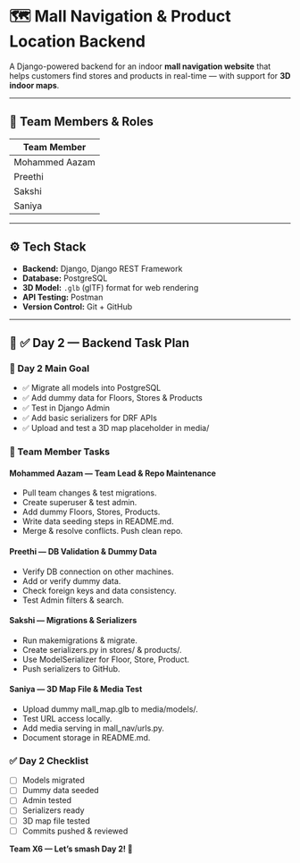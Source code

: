 # 🗺️ Mall Navigation & Product Location Backend

A Django-powered backend for an indoor **mall navigation website** that helps customers find stores and products in real-time — with support for **3D indoor maps**.

---

## 👥 Team Members & Roles

| Team Member      |
|------------------|
| Mohammed Aazam   |
| Preethi          | 
| Sakshi           | 
| Saniya           | 

---

## ⚙️ Tech Stack

- **Backend:** Django, Django REST Framework
- **Database:** PostgreSQL
- **3D Model:** `.glb` (glTF) format for web rendering
- **API Testing:** Postman
- **Version Control:** Git + GitHub

---

## 📆 ✅ Day 2 — Backend Task Plan

### 🎯 Day 2 Main Goal
- ✅ Migrate all models into PostgreSQL
- ✅ Add dummy data for Floors, Stores & Products
- ✅ Test in Django Admin
- ✅ Add basic serializers for DRF APIs
- ✅ Upload and test a 3D map placeholder in media/

### 👥 Team Member Tasks

#### Mohammed Aazam — Team Lead & Repo Maintenance
- Pull team changes & test migrations.
- Create superuser & test admin.
- Add dummy Floors, Stores, Products.
- Write data seeding steps in README.md.
- Merge & resolve conflicts. Push clean repo.

#### Preethi — DB Validation & Dummy Data
- Verify DB connection on other machines.
- Add or verify dummy data.
- Check foreign keys and data consistency.
- Test Admin filters & search.

#### Sakshi — Migrations & Serializers
- Run makemigrations & migrate.
- Create serializers.py in stores/ & products/.
- Use ModelSerializer for Floor, Store, Product.
- Push serializers to GitHub.

#### Saniya — 3D Map File & Media Test
- Upload dummy mall_map.glb to media/models/.
- Test URL access locally.
- Add media serving in mall_nav/urls.py.
- Document storage in README.md.

### ✅ Day 2 Checklist
- [ ] Models migrated
- [ ] Dummy data seeded
- [ ] Admin tested
- [ ] Serializers ready
- [ ] 3D map file tested
- [ ] Commits pushed & reviewed

**Team X6 — Let’s smash Day 2! 🚀**
